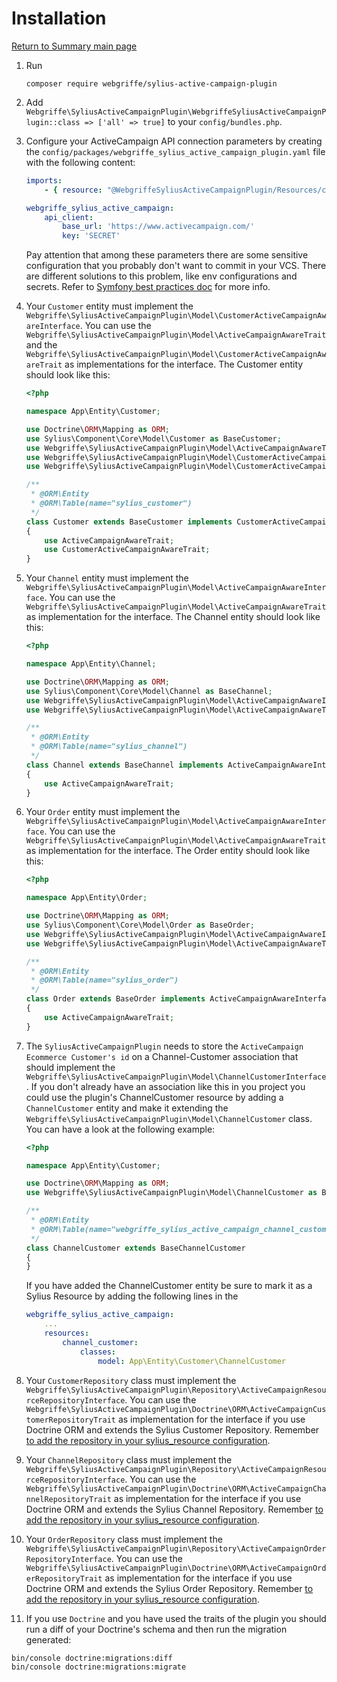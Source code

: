 # Installation

[Return to Summary main page](README.md)

1. Run
    ```shell
    composer require webgriffe/sylius-active-campaign-plugin
    ```

2. Add `Webgriffe\SyliusActiveCampaignPlugin\WebgriffeSyliusActiveCampaignPlugin::class => ['all' => true]` to your `config/bundles.php`.

3. Configure your ActiveCampaign API connection parameters by creating the `config/packages/webgriffe_sylius_active_campaign_plugin.yaml` file with the following content:
    ```yaml
    imports:
        - { resource: "@WebgriffeSyliusActiveCampaignPlugin/Resources/config/app/config.yaml" }

    webgriffe_sylius_active_campaign:
        api_client:
            base_url: 'https://www.activecampaign.com/'
            key: 'SECRET'
    ```
   Pay attention that among these parameters there are some sensitive configuration that you probably don't want to
   commit in your VCS. There are different solutions to this problem, like env configurations and secrets. Refer
   to [Symfony best practices doc](https://symfony.com/doc/current/best_practices.html#configuration) for more info.

4. Your `Customer` entity must implement
   the `Webgriffe\SyliusActiveCampaignPlugin\Model\CustomerActiveCampaignAwareInterface`. You can use
   the `Webgriffe\SyliusActiveCampaignPlugin\Model\ActiveCampaignAwareTrait` and
   the `Webgriffe\SyliusActiveCampaignPlugin\Model\CustomerActiveCampaignAwareTrait` as implementations for the
   interface. The Customer entity should look like this:
    ```php
    <?php
	
    namespace App\Entity\Customer;
	
    use Doctrine\ORM\Mapping as ORM;
    use Sylius\Component\Core\Model\Customer as BaseCustomer;
    use Webgriffe\SyliusActiveCampaignPlugin\Model\ActiveCampaignAwareTrait;
    use Webgriffe\SyliusActiveCampaignPlugin\Model\CustomerActiveCampaignAwareInterface;
    use Webgriffe\SyliusActiveCampaignPlugin\Model\CustomerActiveCampaignAwareTrait;
	
    /**
     * @ORM\Entity
     * @ORM\Table(name="sylius_customer")
     */
    class Customer extends BaseCustomer implements CustomerActiveCampaignAwareInterface
    {
        use ActiveCampaignAwareTrait;
        use CustomerActiveCampaignAwareTrait;
    }
    ```

5. Your `Channel` entity must implement the `Webgriffe\SyliusActiveCampaignPlugin\Model\ActiveCampaignAwareInterface`.
   You can use the `Webgriffe\SyliusActiveCampaignPlugin\Model\ActiveCampaignAwareTrait` as implementation for the
   interface. The Channel entity should look like this:
   ```php
   <?php
   
   namespace App\Entity\Channel;

   use Doctrine\ORM\Mapping as ORM;
   use Sylius\Component\Core\Model\Channel as BaseChannel;
   use Webgriffe\SyliusActiveCampaignPlugin\Model\ActiveCampaignAwareInterface;
   use Webgriffe\SyliusActiveCampaignPlugin\Model\ActiveCampaignAwareTrait;

   /**
    * @ORM\Entity
    * @ORM\Table(name="sylius_channel")
    */
   class Channel extends BaseChannel implements ActiveCampaignAwareInterface
   {
       use ActiveCampaignAwareTrait;
   }
   ```

6. Your `Order` entity must implement the `Webgriffe\SyliusActiveCampaignPlugin\Model\ActiveCampaignAwareInterface`. You
   can use the `Webgriffe\SyliusActiveCampaignPlugin\Model\ActiveCampaignAwareTrait` as implementation for the
   interface. The Order entity should look like this:
   ```php
   <?php
   
   namespace App\Entity\Order;

   use Doctrine\ORM\Mapping as ORM;
   use Sylius\Component\Core\Model\Order as BaseOrder;
   use Webgriffe\SyliusActiveCampaignPlugin\Model\ActiveCampaignAwareInterface;
   use Webgriffe\SyliusActiveCampaignPlugin\Model\ActiveCampaignAwareTrait;

   /**
    * @ORM\Entity
    * @ORM\Table(name="sylius_order")
    */
   class Order extends BaseOrder implements ActiveCampaignAwareInterface
   {
       use ActiveCampaignAwareTrait;
   }
   ```

7. The `SyliusActiveCampaignPlugin` needs to store the `ActiveCampaign Ecommerce Customer's id` on a Channel-Customer
   association that should implement the `Webgriffe\SyliusActiveCampaignPlugin\Model\ChannelCustomerInterface`. If you
   don't already have an association like this in you project you could use the plugin's ChannelCustomer resource by
   adding a `ChannelCustomer` entity and make it extending
   the `Webgriffe\SyliusActiveCampaignPlugin\Model\ChannelCustomer` class. You can have a look at the following example:
   ```php
   <?php
   
   namespace App\Entity\Customer;
   
   use Doctrine\ORM\Mapping as ORM;
   use Webgriffe\SyliusActiveCampaignPlugin\Model\ChannelCustomer as BaseChannelCustomer;
   
   /**
    * @ORM\Entity
    * @ORM\Table(name="webgriffe_sylius_active_campaign_channel_customer")
    */
   class ChannelCustomer extends BaseChannelCustomer
   {
   }
   ```
   If you have added the ChannelCustomer entity be sure to mark it as a Sylius Resource by adding the following lines in
   the

    ```yaml
    webgriffe_sylius_active_campaign:
        ...
        resources:
            channel_customer:
                classes:
                    model: App\Entity\Customer\ChannelCustomer
    ```

8. Your `CustomerRepository` class must implement
   the `Webgriffe\SyliusActiveCampaignPlugin\Repository\ActiveCampaignResourceRepositoryInterface`. You can use
   the `Webgriffe\SyliusActiveCampaignPlugin\Doctrine\ORM\ActiveCampaignCustomerRepositoryTrait` as implementation for
   the interface if you use Doctrine ORM and extends the Sylius Customer Repository. Remember [to add the repository in your sylius_resource configuration](https://docs.sylius.com/en/latest/customization/repository.html).

9. Your `ChannelRepository` class must implement
    the `Webgriffe\SyliusActiveCampaignPlugin\Repository\ActiveCampaignResourceRepositoryInterface`. You can use
    the `Webgriffe\SyliusActiveCampaignPlugin\Doctrine\ORM\ActiveCampaignChannelRepositoryTrait` as implementation for
    the interface if you use Doctrine ORM and extends the Sylius Channel Repository. Remember [to add the repository in your sylius_resource configuration](https://docs.sylius.com/en/latest/customization/repository.html).

10. Your `OrderRepository` class must implement
    the `Webgriffe\SyliusActiveCampaignPlugin\Repository\ActiveCampaignOrderRepositoryInterface`. You can use
    the `Webgriffe\SyliusActiveCampaignPlugin\Doctrine\ORM\ActiveCampaignOrderRepositoryTrait` as implementation for the
    interface if you use Doctrine ORM and extends the Sylius Order Repository. Remember [to add the repository in your sylius_resource configuration](https://docs.sylius.com/en/latest/customization/repository.html).

11. If you use `Doctrine` and you have used the traits of the plugin you should run a diff of your Doctrine's schema and
   then run the migration generated:
   ```shell
   bin/console doctrine:migrations:diff
   bin/console doctrine:migrations:migrate
   ```
